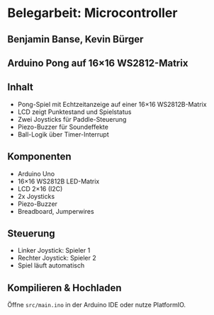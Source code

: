 # Belegarbeit: Microcontroller
## Benjamin Banse, Kevin Bürger
## Arduino Pong auf 16×16 WS2812-Matrix

## Inhalt
- Pong-Spiel mit Echtzeitanzeige auf einer 16×16 WS2812B-Matrix
- LCD zeigt Punktestand und Spielstatus
- Zwei Joysticks für Paddle-Steuerung
- Piezo-Buzzer für Soundeffekte
- Ball-Logik über Timer-Interrupt

## Komponenten
- Arduino Uno
- 16×16 WS2812B LED-Matrix
- LCD 2×16 (I2C)
- 2x Joysticks
- Piezo-Buzzer
- Breadboard, Jumperwires

## Steuerung
- Linker Joystick: Spieler 1
- Rechter Joystick: Spieler 2
- Spiel läuft automatisch

## Kompilieren & Hochladen
Öffne `src/main.ino` in der Arduino IDE oder nutze PlatformIO.
